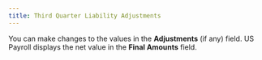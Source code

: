 ```yaml
---
title: Third Quarter Liability Adjustments
---
```



You can make changes to the values in the **Adjustments** (if any) field. US Payroll displays the net value in the **Final Amounts** field.
